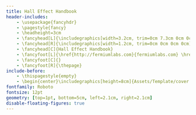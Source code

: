 ```yaml
---
title: Hall Effect Handbook
header-includes:
    - \usepackage{fancyhdr}
    - \pagestyle{fancy}
    - \headheight=3cm
    - \fancyhead[L]{\includegraphics[width=3.2cm, trim=0cm 7.3cm 0cm 0cm]{Assets/Template/logo.eps} } 
    - \fancyhead[R]{\includegraphics[width=1.2cm, trim=0cm 0cm 0cm 0cm]{Assets/Template/logo_labtrek.eps}  }
    - \fancyhead[C]{Hall Effect Handbook}
    - \fancyfoot[L]{\href{http://fermiumlabs.com}{fermiumlabs.com} \href{http://labtrek.it}{labtrek.it} }
    - \fancyfoot[C]{}
    - \fancyfoot[R]{\thepage}
include-before:
    - \thispagestyle{empty}
    - \begin{center}\includegraphics[height=8cm]{Assets/Template/cover.jpg}\end{center}
fontfamily: Roboto
fontsize: 12pt
geometry: [top=1pt, bottom=5cm, left=2.1cm, right=2.1cm]
disable-floating-figures: true
---
```


<!--
Copyright (C)  2016  Labtrek srl & Fermium LABS srl.
Permission is granted to copy, distribute and/or modify this document
under the terms of the GNU Free Documentation License, Version 1.3
or any later version published by the Free Software Foundation;
with the Invariant Sections being "Authorship", Front-Cover Texts, and one Back-Cover Text: "This manual was written by and for Labtrek srl and Fermium LABS srl".
A copy of the license is included in the section entitled "GNU
Free Documentation License".
-->
